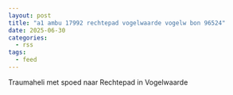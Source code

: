 ```yaml
---
layout: post
title: "a1 ambu 17992 rechtepad vogelwaarde vogelw bon 96524"
date: 2025-06-30
categories: 
  - rss
tags: 
  - feed
---
```


Traumaheli met spoed naar Rechtepad in Vogelwaarde
